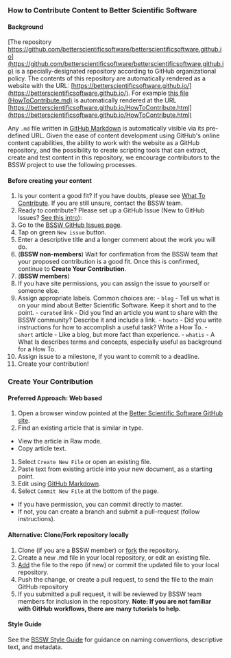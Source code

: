### How to Contribute Content to Better Scientific Software

#### Background
[The repository https://github.com/betterscientificsoftware/betterscientificsoftware.github.io](https://github.com/betterscientificsoftware/betterscientificsoftware.github.io) is a specially-designated repository according to GitHub organizational policy.  The contents of this repository are automatically rendered as a website with the URL: [https://betterscientificsoftware.github.io/](https://betterscientificsoftware.github.io/).  For example [this file (HowToContribute.md)](HowToContribute.md) is automatically rendered at the URL [https://betterscientificsoftware.github.io/HowToContribute.html](https://betterscientificsoftware.github.io/HowToContribute.html)

Any `.md` file written in [GitHub Markdown](https://guides.github.com/features/mastering-markdown) is automatically visible via its pre-defined URL.  Given the ease of content development using GitHub's online content capabilities, the ability to work with the website as a GitHub repository, and the possibility to create scripting tools that can extract, create and test content in this repository, we encourage contributors to the BSSW project to use the following processes.

#### Before creating your content
1. Is your content a good fit?  If you have doubts, please see [What To Contribute](WhatToContribute.md).  If you are still unsure, contact the BSSW team.
1. Ready to contribute? Please set up a GitHub Issue (New to GitHub Issues?  [See this intro](https://help.github.com/articles/creating-an-issue)):
  1. Go to the [BSSW GitHub Issues page](https://github.com/betterscientificsoftware/betterscientificsoftware.github.io/issues).
  1. Tap on green `New issue` button.
  1. Enter a descriptive title and a longer comment about the work you will do.
1. (**BSSW non-members**) Wait for confirmation from the BSSW team that your proposed contribution is a good fit.  Once this is confirmed, continue to **Create Your Contribution**.
1. (**BSSW members**)
  1. If you have site permissions, you can assign the issue to yourself or someone else.
  1. Assign appropriate labels. Common choices are:
    - `blog` - Tell us what is on your mind about Better Scientific Software.  Keep it short and to the point.
    - `curated` link - Did you find an article you want to share with the BSSW community?  Describe it and include a link.
    - `howto` - Did you write instructions for how to accomplish a useful task? Write a How To.
    - `short` article - Like a blog, but more fact than experience.
    - `whatis` - A What Is describes terms and concepts, especially useful as background for a How To.
  1. Assign issue to a milestone, if you want to commit to a deadline.
  1. Create your contribution!

### Create Your Contribution

#### Preferred Approach: Web based
1. Open a browser window pointed at the [Better Scientific Software GitHub site](https://github.com/betterscientificsoftware/betterscientificsoftware.github.io).
1. Find an existing article that is similar in type.
  - View the article in Raw mode.
  - Copy article text.
1. Select `Create New File` or open an existing file.
1. Paste text from existing article into your new document, as a starting point.
1. Edit using [GitHub Markdown](https://guides.github.com/features/mastering-markdown).
1. Select `Commit New File` at the bottom of the page.  
  - If you have permission, you can commit directly to master.
  - If not, you can create a branch and submit a pull-request (follow instructions).

#### Alternative: Clone/Fork repository locally  
1. Clone (if you are a BSSW member) or [fork](https://help.github.com/articles/fork-a-repo/) the repository.
2. Create a new .md file in your local repository, or edit an existing file.
3. [Add](https://help.github.com/articles/adding-a-file-to-a-repository/) the file to the repo (if new) or commit the updated file to your local repository.
4. Push the change, or create a pull request, to send the file to the main GitHub repository
5. If you submitted a pull request, it will be reviewed by BSSW team members for inclusion in the repository.
**Note: If you are not familiar with GitHub workflows, there are many tutorials to help.**

#### Style Guide
See the [BSSW Style Guide](StyleGuide.md) for guidance on naming conventions, descriptive text, and metadata.  

<!---
Publish: no
---!>
